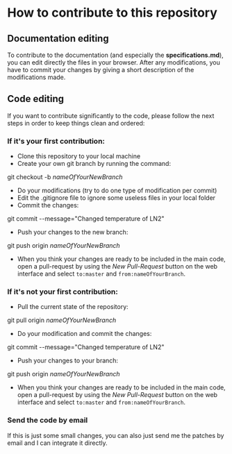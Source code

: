 # How to contribute to this repository
## Documentation editing

To contribute to the documentation (and especially the **specifications.md**), you can edit directly the files in your browser. After any modifications, you have to commit your changes by giving a short description of the modifications made. 


## Code editing
If you want to contribute significantly to the code, please follow the next steps in order to keep things clean and ordered:

### If it's your first contribution:

* Clone this repository to your local machine
* Create your own git branch by running the command:

>
git checkout -b *nameOfYourNewBranch*

* Do your modifications (try to do one type of modification per commit)
* Edit the .gitignore file to ignore some useless files in your local folder
* Commit the changes:

>
git commit --message="Changed temperature of LN2"

* Push your changes to the new branch:

>
git push origin *nameOfYourNewBranch*

* When you think your changes are ready to be included in the main code, open a pull-request by using the *New Pull-Request* button on the web interface and select `to:master` and `from:nameOfYourBranch`.

### If it's not your first contribution:

* Pull the current state of the repository:

>
git pull origin *nameOfYourNewBranch*

* Do your modification and commit the changes:

>
git commit --message="Changed temperature of LN2"

* Push your changes to your branch:

>
git push origin *nameOfYourNewBranch*

* When you think your changes are ready to be included in the main code, open a pull-request by using the *New Pull-Request* button on the web interface and select `to:master` and `from:nameOfYourBranch`.

### Send the code by email
If this is just some small changes, you can also just send me the patches by email and I can integrate it directly. 